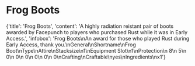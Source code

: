 
# Frog Boots

{'title': 'Frog Boots', 'content': 'A highly radiation reistant pair of boots awarded by Facepunch to players who purchased Rust while it was in Early Access.', 'infobox': 'Frog Boots\nAn award for those who played Rust during Early Access, thank you.\nGeneral\nShortname\nFrog Boot\nType\nAttire\nStacksize\n1\nEquipment Slot\n1\nProtection\n 8\n 5\n 0\n 0\n 0\n 0\n 0\n 0\nCrafting\nCraftable\nyes\nIngredients\nx1'}
